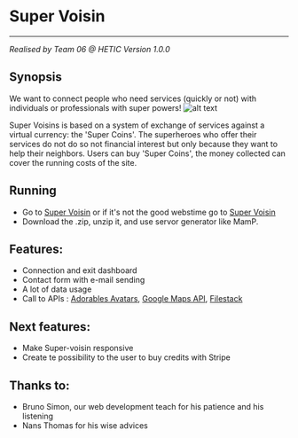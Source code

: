 # Super Voisin
-----------------------
*Realised by Team 06 @ HETIC*
*Version 1.0.0*

## Synopsis
We want to connect people who need services (quickly or not) with individuals or professionals with super powers!
![alt text](https://preview.ibb.co/fckRGn/Capture_d_e_cran_2018_04_13_a_01_41_50.png)

Super Voisins is based on a system of exchange of services against a virtual currency: the 'Super Coins'. The superheroes who offer their services do not do so not financial interest but only because they want to help their neighbors.
Users can buy 'Super Coins', the money collected can cover the running costs of the site.

## Running
 - Go to [Super Voisin](http://nicolasvrillac.com) or if it's not the good webstime go to [Super Voisin](http://super-voisin.matthieutoussaint.fr)
 - Download the .zip, unzip it, and use servor generator like MamP. 

## Features:
 - Connection and exit dashboard
 - Contact form with e-mail sending
 - A lot of data usage
 - Call to APIs : [Adorables Avatars](http://avatars.adorable.io/), [Google Maps API](https://developers.google.com/maps/?hl=fr), [Filestack](https://www.filestack.com/)

## Next features:
 - Make Super-voisin responsive
 - Create te possibility to the user to buy credits with Stripe

 ## Thanks to:
 - Bruno Simon, our web development teach for his patience and his listening
 - Nans Thomas for his wise advices